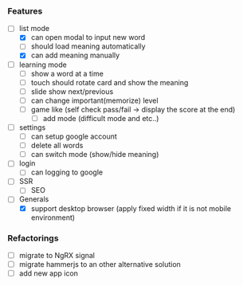 ### Features
- [ ] list mode
  - [x] can open modal to input new word
  - [ ] should load meaning automatically
  - [x] can add meaning manually
- [ ] learning mode
  - [ ] show a word at a time
  - [ ] touch should rotate card and show the meaning
  - [ ] slide show next/previous
  - [ ] can change important(memorize) level
  - [ ] game like (self check pass/fail -> display the score at the end)
    - [ ] add mode (difficult mode and etc..)
- [ ] settings
  - [ ] can setup google account
  - [ ] delete all words
  - [ ] can switch mode (show/hide meaning)
- [ ] login
  - [ ] can logging to google
- [ ] SSR
  - [ ] SEO
- [ ] Generals
  - [X] support desktop browser (apply fixed width if it is not mobile environment)

### Refactorings
- [ ] migrate to NgRX signal
- [ ] migrate hammerjs to an other alternative solution 
- [ ] add new app icon
